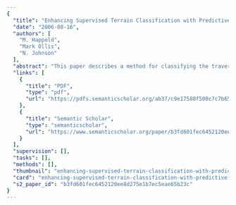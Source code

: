 ```yaml
---
{
  "title": "Enhancing Supervised Terrain Classification with Predictive Unsupervised Learning",
  "date": "2006-08-16",
  "authors": [
    "M. Happold",
    "Mark Ollis",
    "N. Johnson"
  ],
  "abstract": "This paper describes a method for classifying the traversability of terrain by combining unsupervised learning of color models that predict scene geometry with supervised learning of the relationship between geometric features and traversability. A neural network is trained offline on hand-labeled geometric features computed from stereo data. An online process learns the association between color and geometry, enabling the robot to assess the traversability of regions for which there is little range information by estimating the geometry from the color of the scene and passing this to the neural network. This online process is continuous and extremely rapid, which allows for quick adaptations to different lighting conditions and terrain changes. The sensitivity of the traversability judgment is further adjusted online by feedback from the robot’s bumper. Terrain assessments from the color classifier are merged with pure geometric classifications in an occupancy grid by computing the intersection of the ray associated with a pixel with a ground plane computed from the stereo range data. We present results from DARPA-conducted tests that demonstrate its effectiveness in a variety of outdoor environments.",
  "links": [
    {
      "title": "PDF",
      "type": "pdf",
      "url": "https://pdfs.semanticscholar.org/ab37/c9e17588f500c7c7b659d06f60daaa1b8b6f.pdf"
    },
    {
      "title": "Semantic Scholar",
      "type": "semanticscholar",
      "url": "https://www.semanticscholar.org/paper/b3fd601fec6452120ee8d275e1b7ec5eae65b23c"
    }
  ],
  "supervision": [],
  "tasks": [],
  "methods": [],
  "thumbnail": "enhancing-supervised-terrain-classification-with-predictive-unsupervised-learning-thumb.jpg",
  "card": "enhancing-supervised-terrain-classification-with-predictive-unsupervised-learning-card.jpg",
  "s2_paper_id": "b3fd601fec6452120ee8d275e1b7ec5eae65b23c"
}
---
```


